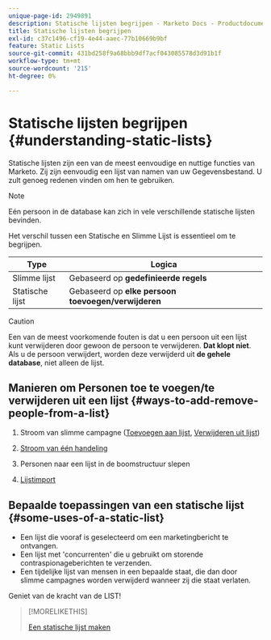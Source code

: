 ```yaml
---
unique-page-id: 2949891
description: Statische lijsten begrijpen - Marketo Docs - Productdocumentatie
title: Statische lijsten begrijpen
exl-id: c37c1496-cf19-4e44-aaec-77b10669b9bf
feature: Static Lists
source-git-commit: 431bd258f9a68bbb9df7acf043085578d3d91b1f
workflow-type: tm+mt
source-wordcount: '215'
ht-degree: 0%

---
```


# Statische lijsten begrijpen {#understanding-static-lists}

Statische lijsten zijn een van de meest eenvoudige en nuttige functies van Marketo. Zij zijn eenvoudig een lijst van namen van uw Gegevensbestand. U zult genoeg redenen vinden om hen te gebruiken.

>[!NOTE]
>
>Eén persoon in de database kan zich in vele verschillende statische lijsten bevinden.

Het verschil tussen een Statische en Slimme Lijst is essentieel om te begrijpen.

| Type | Logica |
|---|---|
| Slimme lijst | Gebaseerd op **gedefinieerde regels** |
| Statische lijst | Gebaseerd op **elke persoon toevoegen/verwijderen** |

>[!CAUTION]
>
>Een van de meest voorkomende fouten is dat u een persoon uit een lijst kunt verwijderen door gewoon de persoon te verwijderen. **Dat klopt niet**. Als u de persoon verwijdert, worden deze verwijderd uit **de gehele database**, niet alleen de lijst.

## Manieren om Personen toe te voegen/te verwijderen uit een lijst {#ways-to-add-remove-people-from-a-list}

1. Stroom van slimme campagne ([Toevoegen aan lijst](/help/marketo/product-docs/core-marketo-concepts/smart-campaigns/flow-actions/add-to-list.md), [Verwijderen uit lijst](/help/marketo/product-docs/core-marketo-concepts/smart-campaigns/flow-actions/remove-from-list.md))

1. [Stroom van één handeling](/help/marketo/product-docs/core-marketo-concepts/smart-lists-and-static-lists/using-smart-lists/run-a-single-flow-step-from-a-smart-list.md)
1. Personen naar een lijst in de boomstructuur slepen
1. [Lijstimport](/help/marketo/getting-started/quick-wins/import-a-list-of-people.md)

## Bepaalde toepassingen van een statische lijst {#some-uses-of-a-static-list}

* Een lijst die vooraf is geselecteerd om een marketingbericht te ontvangen.
* Een lijst met &#39;concurrenten&#39; die u gebruikt om storende contraspionageberichten te verzenden.
* Een tijdelijke lijst van mensen in een bepaalde staat, die dan door slimme campagnes worden verwijderd wanneer zij die staat verlaten.

Geniet van de kracht van de LIST!

>[!MORELIKETHIS]
>
>[Een statische lijst maken](/help/marketo/product-docs/core-marketo-concepts/smart-lists-and-static-lists/static-lists/create-a-static-list.md)
